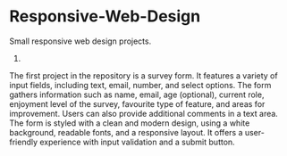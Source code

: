 # Responsive-Web-Design
Small responsive web design projects.

1.
The first project in the repository is a survey form. It features a variety of input fields, including text, email, number, and select options. The form gathers information such as name, email, age (optional), current role, enjoyment level of the survey, favourite type of feature, and areas for improvement. Users can also provide additional comments in a text area. The form is styled with a clean and modern design, using a white background, readable fonts, and a responsive layout. It offers a user-friendly experience with input validation and a submit button.
